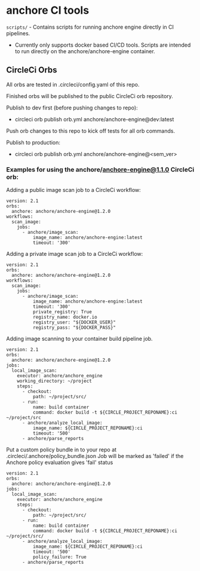 # anchore CI tools
`scripts/` - Contains scripts for running anchore engine directly in CI pipelines.

  * Currently only supports docker based CI/CD tools. Scripts are intended to run directly on the anchore/anchore-engine container.

## CircleCi Orbs
All orbs are tested in .circleci/config.yaml of this repo.

Finished orbs will be published to the public CircleCi orb repository.

Publish to dev first (before pushing changes to repo):
  * circleci orb publish orb.yml anchore/anchore-engine@dev:latest

Push orb changes to this repo to kick off tests for all orb commands.

Publish to production:
  * circleci orb publish orb.yml anchore/anchore-engine@<sem_ver>


### Examples for using the anchore/anchore-engine@1.1.0 CircleCi orb:

Adding a public image scan job to a CircleCi workflow:
```
version: 2.1
orbs:
  anchore: anchore/anchore-engine@1.2.0
workflows:
  scan_image:
    jobs:
      - anchore/image_scan:
          image_name: anchore/anchore-engine:latest
          timeout: '300'
```

Adding a private image scan job to a CircleCi workflow:
```
version: 2.1
orbs:
  anchore: anchore/anchore-engine@1.2.0
workflows:
  scan_image:
    jobs:
      - anchore/image_scan:
          image_name: anchore/anchore-engine:latest
          timeout: '300'
          private_registry: True
          registry_name: docker.io
          registry_user: "${DOCKER_USER}"
          registry_pass: "${DOCKER_PASS}"
```
Adding image scanning to your container build pipeline job.
```
version: 2.1
orbs:
  anchore: anchore/anchore-engine@1.2.0
jobs:
  local_image_scan:
    executor: anchore/anchore_engine
    working_directory: ~/project
    steps:
      - checkout:
          path: ~/project/src/
      - run:
          name: build container
          command: docker build -t ${CIRCLE_PROJECT_REPONAME}:ci ~/project/src
      - anchore/analyze_local_image:
          image_name: ${CIRCLE_PROJECT_REPONAME}:ci
          timeout: '500'
      - anchore/parse_reports
```

Put a custom policy bundle in to your repo at .circleci/.anchore/policy_bundle.json
Job will be marked as 'failed' if the Anchore policy evaluation gives 'fail' status
```
version: 2.1
orbs:
  anchore: anchore/anchore-engine@1.2.0
jobs:
  local_image_scan:
    executor: anchore/anchore_engine
    steps:
      - checkout:
          path: ~/project/src/
      - run:
          name: build container
          command: docker build -t ${CIRCLE_PROJECT_REPONAME}:ci ~/project/src/
      - anchore/analyze_local_image:
          image_name: ${CIRCLE_PROJECT_REPONAME}:ci
          timeout: '500'
          policy_failure: True
      - anchore/parse_reports
